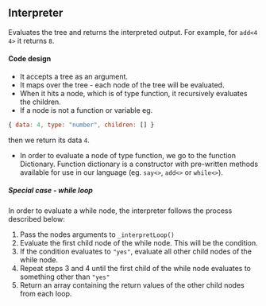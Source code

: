 ## Interpreter

Evaluates the tree and returns the interpreted output. For example, for ```add<4 4>``` it returns ```8```.

#### Code design

* It accepts a tree as an argument.
* It maps over the tree - each node of the tree will be evaluated.
* When it hits a node, which is of type function, it recursively evaluates the children.
* If a node is not a function or variable eg.

```js
{ data: 4, type: "number", children: [] }
```

then we return its data ```4```.

* In order to evaluate a node of type function, we go to the function Dictionary.
Function dictionary is a constructor with pre-written methods available for use in our language (eg. ```say<>```, ```add<>``` or ```while<>```).

##### Special case - while loop

In order to evaluate a while node, the interpreter follows the process described below:

1. Pass the nodes arguments to ```_interpretLoop()```
3. Evaluate the first child node of the while node. This will be the condition.
4. If the condition evaluates to ```"yes"```, evaluate all other child nodes of the while node.
5. Repeat steps 3 and 4 until the first child of the while node evaluates to something other than ```"yes"```
6. Return an array containing the return values of the other child nodes from each loop.
